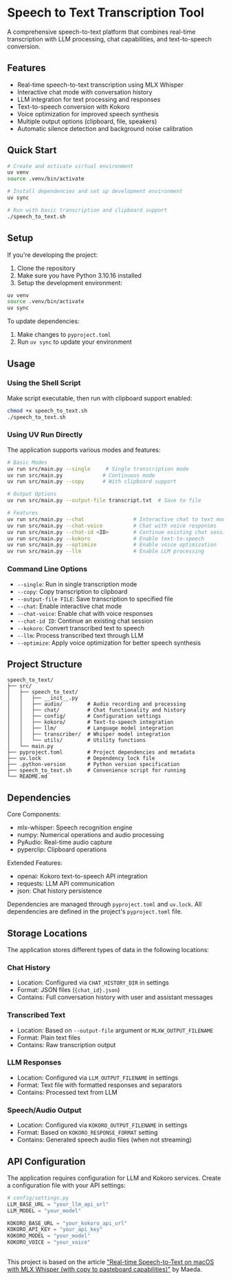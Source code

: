 # Speech to Text Transcription Tool

A comprehensive speech-to-text platform that combines real-time transcription with LLM processing, chat capabilities, and text-to-speech conversion.

## Features

- Real-time speech-to-text transcription using MLX Whisper
- Interactive chat mode with conversation history
- LLM integration for text processing and responses
- Text-to-speech conversion with Kokoro
- Voice optimization for improved speech synthesis
- Multiple output options (clipboard, file, speakers)
- Automatic silence detection and background noise calibration

## Quick Start

```bash
# Create and activate virtual environment
uv venv
source .venv/bin/activate

# Install dependencies and set up development environment
uv sync

# Run with basic transcription and clipboard support
./speech_to_text.sh
```

## Setup

If you're developing the project:

1. Clone the repository
2. Make sure you have Python 3.10.16 installed
3. Setup the development environment:
```bash
uv venv
source .venv/bin/activate
uv sync
```

To update dependencies:
1. Make changes to `pyproject.toml`
2. Run `uv sync` to update your environment

## Usage

### Using the Shell Script

Make script executable, then run with clipboard support enabled:

```bash
chmod +x speech_to_text.sh
./speech_to_text.sh
```

### Using UV Run Directly

The application supports various modes and features:

```bash
# Basic Modes
uv run src/main.py --single     # Single transcription mode
uv run src/main.py             # Continuous mode
uv run src/main.py --copy      # With clipboard support

# Output Options
uv run src/main.py --output-file transcript.txt  # Save to file

# Features
uv run src/main.py --chat                # Interactive chat to text mode
uv run src/main.py --chat-voice          # Chat with voice responses
uv run src/main.py --chat-id <ID>        # Continue existing chat session
uv run src/main.py --kokoro              # Enable text-to-speech
uv run src/main.py --optimize            # Enable voice optimization
uv run src/main.py --llm                 # Enable LLM processing
```

### Command Line Options

- `--single`: Run in single transcription mode
- `--copy`: Copy transcription to clipboard
- `--output-file FILE`: Save transcription to specified file
- `--chat`: Enable interactive chat mode
- `--chat-voice`: Enable chat with voice responses
- `--chat-id ID`: Continue an existing chat session
- `--kokoro`: Convert transcribed text to speech
- `--llm`: Process transcribed text through LLM
- `--optimize`: Apply voice optimization for better speech synthesis

## Project Structure

```
speech_to_text/
├── src/
│   ├── speech_to_text/
│   │   ├── __init__.py
│   │   ├── audio/        # Audio recording and processing
│   │   ├── chat/         # Chat functionality and history
│   │   ├── config/       # Configuration settings
│   │   ├── kokoro/       # Text-to-speech integration
│   │   ├── llm/          # Language model integration
│   │   ├── transcriber/  # Whisper model integration
│   │   └── utils/        # Utility functions
│   └── main.py           
├── pyproject.toml        # Project dependencies and metadata
├── uv.lock               # Dependency lock file
├── .python-version       # Python version specification
├── speech_to_text.sh     # Convenience script for running
└── README.md            
```

## Dependencies

Core Components:
- mlx-whisper: Speech recognition engine
- numpy: Numerical operations and audio processing
- PyAudio: Real-time audio capture
- pyperclip: Clipboard operations

Extended Features:
- openai: Kokoro text-to-speech API integration
- requests: LLM API communication
- json: Chat history persistence

Dependencies are managed through `pyproject.toml` and `uv.lock`. All dependencies are defined in the project's `pyproject.toml` file.

## Storage Locations

The application stores different types of data in the following locations:

### Chat History
- Location: Configured via `CHAT_HISTORY_DIR` in settings
- Format: JSON files (`{chat_id}.json`)
- Contains: Full conversation history with user and assistant messages

### Transcribed Text
- Location: Based on `--output-file` argument or `MLXW_OUTPUT_FILENAME`
- Format: Plain text files
- Contains: Raw transcription output

### LLM Responses
- Location: Configured via `LLM_OUTPUT_FILENAME` in settings
- Format: Text file with formatted responses and separators
- Contains: Processed text from LLM

### Speech/Audio Output
- Location: Configured via `KOKORO_OUTPUT_FILENAME` in settings
- Format: Based on `KOKORO_RESPONSE_FORMAT` setting
- Contains: Generated speech audio files (when not streaming)

## API Configuration

The application requires configuration for LLM and Kokoro services. Create a configuration file with your API settings:

```python
# config/settings.py
LLM_BASE_URL = "your_llm_api_url"
LLM_MODEL = "your_model"

KOKORO_BASE_URL = "your_kokoro_api_url"
KOKORO_API_KEY = "your_api_key"
KOKORO_MODEL = "your_model"
KOKORO_VOICE = "your_voice"
```

## 
This project is based on the article ["Real-time Speech-to-Text on macOS with MLX Whisper (with copy to pasteboard capabilities)"](https://maeda.pm/2024/11/10/real-time-speech-to-text-on-macos-with-mlx-whisper-with-copy-to-pasteboard-capabilities/) by Maeda.